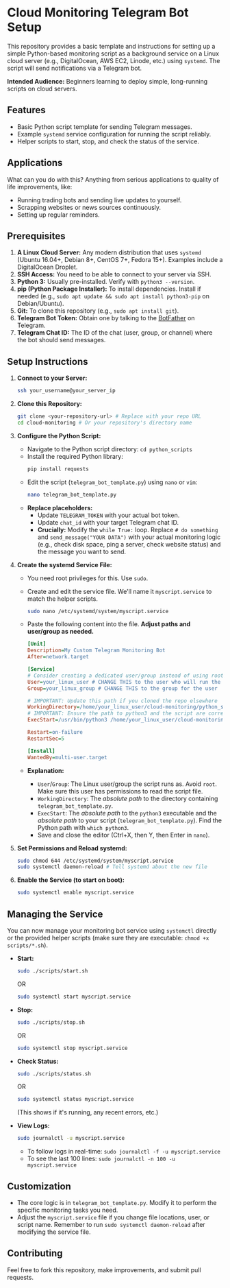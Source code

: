# Cloud Monitoring Telegram Bot Setup

This repository provides a basic template and instructions for setting up a simple Python-based monitoring script as a background service on a Linux cloud server (e.g., DigitalOcean, AWS EC2, Linode, etc.) using `systemd`. The script will send notifications via a Telegram bot.

**Intended Audience:** Beginners learning to deploy simple, long-running scripts on cloud servers.

## Features

* Basic Python script template for sending Telegram messages.
* Example `systemd` service configuration for running the script reliably.
* Helper scripts to start, stop, and check the status of the service.

## Applications
What can you do with this? Anything from serious applications to quality of life improvements, like:
* Running trading bots and sending live updates to yourself.
* Scrapping websites or news sources continuously.
* Setting up regular reminders.

## Prerequisites

1.  **A Linux Cloud Server:** Any modern distribution that uses `systemd` (Ubuntu 16.04+, Debian 8+, CentOS 7+, Fedora 15+). Examples include a DigitalOcean Droplet.
2.  **SSH Access:** You need to be able to connect to your server via SSH.
3.  **Python 3:** Usually pre-installed. Verify with `python3 --version`.
4.  **pip (Python Package Installer):** To install dependencies. Install if needed (e.g., `sudo apt update && sudo apt install python3-pip` on Debian/Ubuntu).
5.  **Git:** To clone this repository (e.g., `sudo apt install git`).
6.  **Telegram Bot Token:** Obtain one by talking to the [BotFather](https://t.me/botfather) on Telegram.
7.  **Telegram Chat ID:** The ID of the chat (user, group, or channel) where the bot should send messages. 

## Setup Instructions

1.  **Connect to your Server:**
    ```bash
    ssh your_username@your_server_ip
    ```

2.  **Clone this Repository:**
    ```bash
    git clone <your-repository-url> # Replace with your repo URL
    cd cloud-monitoring # Or your repository's directory name
    ```

3.  **Configure the Python Script:**
    * Navigate to the Python script directory: `cd python_scripts`
    * Install the required Python library:
        ```bash
        pip install requests
        ```
    * Edit the script (`telegram_bot_template.py`) using `nano` or `vim`:
        ```bash
        nano telegram_bot_template.py
        ```
    * **Replace placeholders:**
        * Update `TELEGRAM_TOKEN` with your actual bot token.
        * Update `chat_id` with your target Telegram chat ID.
        * **Crucially:** Modify the `while True:` loop. Replace `# do something` and `send_message("YOUR DATA")` with your actual monitoring logic (e.g., check disk space, ping a server, check website status) and the message you want to send.

4.  **Create the systemd Service File:**
    * You need root privileges for this. Use `sudo`.
    * Create and edit the service file. We'll name it `myscript.service` to match the helper scripts.
        ```bash
        sudo nano /etc/systemd/system/myscript.service
        ```
    * Paste the following content into the file. **Adjust paths and user/group as needed.**

        ```ini
        [Unit]
        Description=My Custom Telegram Monitoring Bot
        After=network.target

        [Service]
        # Consider creating a dedicated user/group instead of using root or your own user
        User=your_linux_user # CHANGE THIS to the user who will run the script
        Group=your_linux_group # CHANGE THIS to the group for the user

        # IMPORTANT: Update this path if you cloned the repo elsewhere
        WorkingDirectory=/home/your_linux_user/cloud-monitoring/python_scripts # CHANGE THIS to the correct absolute path
        # IMPORTANT: Ensure the path to python3 and the script are correct
        ExecStart=/usr/bin/python3 /home/your_linux_user/cloud-monitoring/python_scripts/telegram_bot_template.py # CHANGE THIS to the correct absolute path

        Restart=on-failure
        RestartSec=5

        [Install]
        WantedBy=multi-user.target
        ```

    * **Explanation:**
        * `User`/`Group`: The Linux user/group the script runs as. Avoid `root`. Make sure this user has permissions to read the script file.
        * `WorkingDirectory`: The *absolute path* to the directory containing `telegram_bot_template.py`.
        * `ExecStart`: The *absolute path* to the `python3` executable and the *absolute path* to your script (`telegram_bot_template.py`). Find the Python path with `which python3`.
        * Save and close the editor (Ctrl+X, then Y, then Enter in `nano`).

5.  **Set Permissions and Reload systemd:**
    ```bash
    sudo chmod 644 /etc/systemd/system/myscript.service
    sudo systemctl daemon-reload # Tell systemd about the new file
    ```

6.  **Enable the Service (to start on boot):**
    ```bash
    sudo systemctl enable myscript.service
    ```

## Managing the Service

You can now manage your monitoring bot service using `systemctl` directly or the provided helper scripts (make sure they are executable: `chmod +x scripts/*.sh`).

* **Start:**
    ```bash
    sudo ./scripts/start.sh
    ```
    OR
    ```bash
    sudo systemctl start myscript.service
    ```

* **Stop:**
    ```bash
    sudo ./scripts/stop.sh
    ```
    OR
    ```bash
    sudo systemctl stop myscript.service
    ```

* **Check Status:**
    ```bash
    sudo ./scripts/status.sh
    ```
    OR
    ```bash
    sudo systemctl status myscript.service
    ```
    (This shows if it's running, any recent errors, etc.)

* **View Logs:**
    ```bash
    sudo journalctl -u myscript.service
    ```
    * To follow logs in real-time: `sudo journalctl -f -u myscript.service`
    * To see the last 100 lines: `sudo journalctl -n 100 -u myscript.service`

## Customization

* The core logic is in `telegram_bot_template.py`. Modify it to perform the specific monitoring tasks you need.
* Adjust the `myscript.service` file if you change file locations, user, or script name. Remember to run `sudo systemctl daemon-reload` after modifying the service file.

## Contributing

Feel free to fork this repository, make improvements, and submit pull requests.
